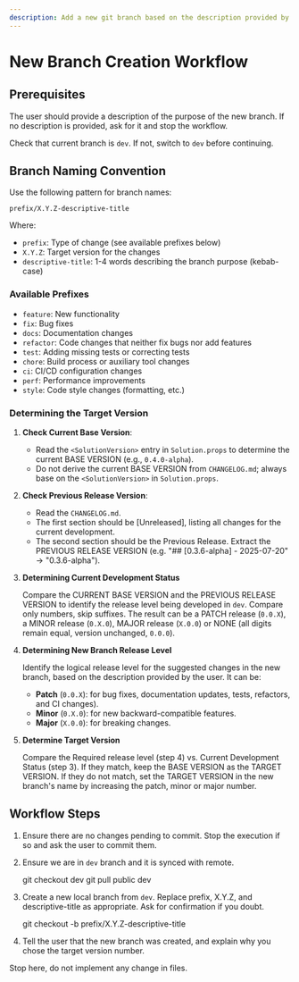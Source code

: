 ```yaml
---
description: Add a new git branch based on the description provided by the user
---
```


# New Branch Creation Workflow

## Prerequisites

The user should provide a description of the purpose of the new branch. If no description is provided, ask for it and stop the workflow.

Check that current branch is `dev`. If not, switch to `dev` before continuing.

## Branch Naming Convention

Use the following pattern for branch names:

`prefix/X.Y.Z-descriptive-title`

Where:
- `prefix`: Type of change (see available prefixes below)
- `X.Y.Z`: Target version for the changes
- `descriptive-title`: 1-4 words describing the branch purpose (kebab-case)

### Available Prefixes

- `feature`: New functionality
- `fix`: Bug fixes
- `docs`: Documentation changes
- `refactor`: Code changes that neither fix bugs nor add features
- `test`: Adding missing tests or correcting tests
- `chore`: Build process or auxiliary tool changes
- `ci`: CI/CD configuration changes
- `perf`: Performance improvements
- `style`: Code style changes (formatting, etc.)

### Determining the Target Version

1. **Check Current Base Version**:

   - Read the `<SolutionVersion>` entry in `Solution.props` to determine the current BASE VERSION (e.g., `0.4.0-alpha`).
   - Do not derive the current BASE VERSION from `CHANGELOG.md`; always base on the `<SolutionVersion>` in `Solution.props`.

2. **Check Previous Release Version**:

   - Read the `CHANGELOG.md`.
   - The first section should be [Unreleased], listing all changes for the current development.
   - The second section should be the Previous Release. Extract the PREVIOUS RELEASE VERSION (e.g. "## [0.3.6-alpha] - 2025-07-20" → "0.3.6-alpha").

3. **Determining Current Development Status**

   Compare the CURRENT BASE VERSION and the PREVIOUS RELEASE VERSION to identify the release level being developed in `dev`. Compare only numbers, skip suffixes. The result can be a PATCH release (`0.0.X`), a MINOR release (`0.X.0`), MAJOR release (`X.0.0`) or NONE (all digits remain equal, version unchanged, `0.0.0`). 

4. **Determining New Branch Release Level**

   Identify the logical release level for the suggested changes in the new branch, based on the description provided by the user. It can be:

   - **Patch** (`0.0.X`): for bug fixes, documentation updates, tests, refactors, and CI changes). 
   - **Minor** (`0.X.0`): for new backward-compatible features.
   - **Major** (`X.0.0`): for breaking changes.

5. **Determine Target Version**

   Compare the Required release level (step 4) vs. Current Development Status (step 3). If they match, keep the BASE VERSION as the TARGET VERSION. If they do not match, set the TARGET VERSION in the new branch's name by increasing the patch, minor or major number.

## Workflow Steps

1. Ensure there are no changes pending to commit. Stop the execution if so and ask the user to commit them.

2. Ensure we are in `dev` branch and it is synced with remote.

   git checkout dev
   git pull public dev

3. Create a new local branch from `dev`. Replace prefix, X.Y.Z, and descriptive-title as appropriate. Ask for confirmation if you doubt.

   git checkout -b prefix/X.Y.Z-descriptive-title

4. Tell the user that the new branch was created, and explain why you chose the target version number.

Stop here, do not implement any change in files.